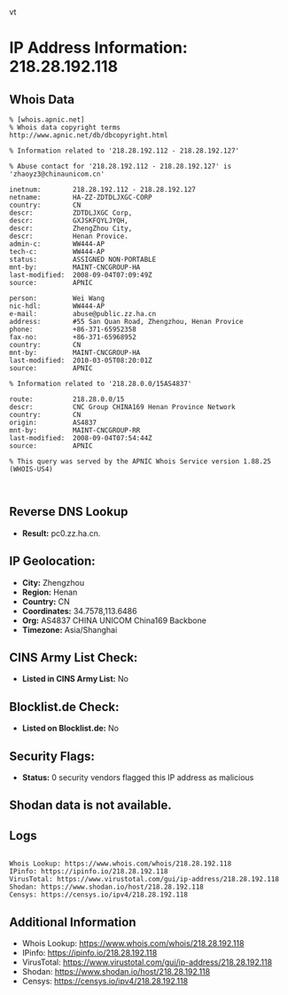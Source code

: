 vt
# IP Address Information: 218.28.192.118

## Whois Data
```
% [whois.apnic.net]
% Whois data copyright terms    http://www.apnic.net/db/dbcopyright.html

% Information related to '218.28.192.112 - 218.28.192.127'

% Abuse contact for '218.28.192.112 - 218.28.192.127' is 'zhaoyz3@chinaunicom.cn'

inetnum:        218.28.192.112 - 218.28.192.127
netname:        HA-ZZ-ZDTDLJXGC-CORP
country:        CN
descr:          ZDTDLJXGC Corp,
descr:          GXJSKFQYLJYQH,
descr:          ZhengZhou City,
descr:          Henan Provice.
admin-c:        WW444-AP
tech-c:         WW444-AP
status:         ASSIGNED NON-PORTABLE
mnt-by:         MAINT-CNCGROUP-HA
last-modified:  2008-09-04T07:09:49Z
source:         APNIC

person:         Wei Wang
nic-hdl:        WW444-AP
e-mail:         abuse@public.zz.ha.cn
address:        #55 San Quan Road, Zhengzhou, Henan Provice
phone:          +86-371-65952358
fax-no:         +86-371-65968952
country:        CN
mnt-by:         MAINT-CNCGROUP-HA
last-modified:  2010-03-05T08:20:01Z
source:         APNIC

% Information related to '218.28.0.0/15AS4837'

route:          218.28.0.0/15
descr:          CNC Group CHINA169 Henan Province Network
country:        CN
origin:         AS4837
mnt-by:         MAINT-CNCGROUP-RR
last-modified:  2008-09-04T07:54:44Z
source:         APNIC

% This query was served by the APNIC Whois Service version 1.88.25 (WHOIS-US4)



```
## Reverse DNS Lookup
- **Result:** pc0.zz.ha.cn.

## IP Geolocation:
- **City:** Zhengzhou
- **Region:** Henan
- **Country:** CN
- **Coordinates:** 34.7578,113.6486
- **Org:** AS4837 CHINA UNICOM China169 Backbone
- **Timezone:** Asia/Shanghai

## CINS Army List Check:
- **Listed in CINS Army List:** 
No

## Blocklist.de Check:
- **Listed on Blocklist.de:** 
No

## Security Flags:
- **Status:** 0 security vendors flagged this IP address as malicious

## Shodan data is not available.

## Logs
```

Whois Lookup: https://www.whois.com/whois/218.28.192.118
IPinfo: https://ipinfo.io/218.28.192.118
VirusTotal: https://www.virustotal.com/gui/ip-address/218.28.192.118
Shodan: https://www.shodan.io/host/218.28.192.118
Censys: https://censys.io/ipv4/218.28.192.118

```
## Additional Information
- Whois Lookup: https://www.whois.com/whois/218.28.192.118
- IPinfo: https://ipinfo.io/218.28.192.118
- VirusTotal: https://www.virustotal.com/gui/ip-address/218.28.192.118
- Shodan: https://www.shodan.io/host/218.28.192.118
- Censys: https://censys.io/ipv4/218.28.192.118

